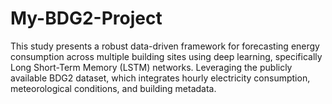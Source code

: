 # My-BDG2-Project
This study presents a robust data-driven framework for forecasting energy consumption across multiple building sites using deep learning, specifically Long Short-Term Memory (LSTM) networks. Leveraging the publicly available BDG2 dataset, which integrates hourly electricity consumption, meteorological conditions, and building metadata. 
